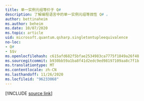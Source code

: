 ```yaml
---
title: 单一实例元组等价于 Q#
description: 了解编程语言中的单一实例元组等效性 Q# 。
author: bettinaheim
ms.author: beheim
ms.date: 10/07/2020
ms.topic: article
uid: microsoft.quantum.qsharp.singletontupleequivalence
no-loc:
- Q#
- $$v
ms.openlocfilehash: c615afd682f5bfae2534983ca7775f1849a26f48
ms.sourcegitcommit: b930bb59a1ba8f41d2edc9ed98197109aa8c7f1b
ms.translationtype: MT
ms.contentlocale: zh-CN
ms.lasthandoff: 11/26/2020
ms.locfileid: "96233068"
---
```

<!---
# Types in Q#
-->

[!INCLUDE [source link](~/includes/qsharp-language/Specifications/Language/4_TypeSystem/SingletonTupleEquivalence.md)]

